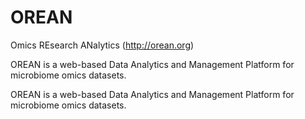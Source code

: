 OREAN
====
Omics REsearch ANalytics (http://orean.org)

OREAN is a web-based Data Analytics and Management Platform for microbiome omics datasets. 




OREAN is a web-based Data Analytics and Management Platform for microbiome omics datasets. 


